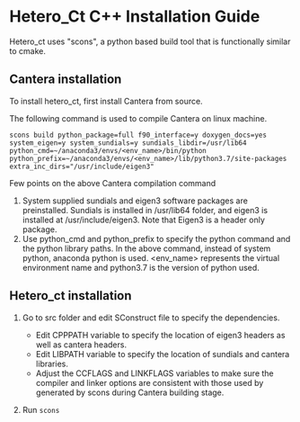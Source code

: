 # Hetero_Ct C++ Installation Guide

Hetero_ct uses "scons", a python based build tool that is functionally similar to cmake.

## Cantera installation

To install hetero_ct, first install Cantera from source.

The following command is used to compile Cantera on linux machine.

```
scons build python_package=full f90_interface=y doxygen_docs=yes system_eigen=y system_sundials=y sundials_libdir=/usr/lib64 python_cmd=~/anaconda3/envs/<env_name>/bin/python python_prefix=~/anaconda3/envs/<env_name>/lib/python3.7/site-packages extra_inc_dirs="/usr/include/eigen3"
```

 Few points on the above Cantera compilation command
1. System supplied sundials and eigen3 software packages are preinstalled. Sundials is installed in /usr/lib64 folder, and eigen3 is installed at /usr/include/eigen3. Note that Eigen3 is a header only package. 
2. Use python_cmd and python_prefix to specify the python command and the python library paths. In the above command, instead of system python, anaconda python is used. <env_name> represents the virtual environment name and python3.7 is the version of python used. 


## Hetero_ct installation
1. Go to src folder and edit SConstruct file to specify the dependencies.
    * Edit CPPPATH variable to specify the location of eigen3 headers as well as cantera headers.
    * Edit LIBPATH variable to specify the location of sundials and cantera libraries.
    * Adjust the CCFLAGS and LINKFLAGS variables to make sure the compiler and linker options are
consistent with those used by generated by scons during Cantera building stage.

2. Run ```scons```  
